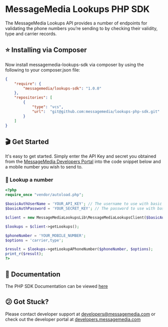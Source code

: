 # MessageMedia Lookups PHP SDK
The MessageMedia Lookups API provides a number of endpoints for validating the phone numbers you’re sending to by checking their validity, type and carrier records.

## ⭐️ Installing via Composer
Now install messagemedia-lookups-sdk via composer by using the following to your composer.json file:
```json
{
    "require": {
        "messagemedia/lookups-sdk": "1.0.0"
    },
    "repositories": [
        {
            "type": "vcs",
            "url":  "git@github.com:messagemedia/lookups-php-sdk.git"
        }
    ]
}
```

## 🎬 Get Started
It's easy to get started. Simply enter the API Key and secret you obtained from the [MessageMedia Developers Portal](https://developers.messagemedia.com) into the code snippet below and a mobile number you wish to send to.

### 👀 Lookup a number
```php
<?php
require_once "vendor/autoload.php";

$basicAuthUserName = 'YOUR_API_KEY'; // The username to use with basic authentication
$basicAuthPassword = 'YOUR_SECRET_KEY'; // The password to use with basic authentication

$client = new MessageMediaLookupsLib\MessageMediaLookupsClient($basicAuthUserName, $basicAuthPassword);

$lookups = $client->getLookups();

$phoneNumber = 'YOUR_MOBILE_NUMBER';
$options = 'carrier,type';

$result = $lookups->getLookupAPhoneNumber($phoneNumber, $options);
print_r($result);
?>
```

## 📕 Documentation
The PHP SDK Documentation can be viewed [here](DOCUMENTATION.md)

## 😕 Got Stuck?
Please contact developer support at developers@messagemedia.com or check out the developer portal at [developers.messagemedia.com](https://developers.messagemedia.com/)
